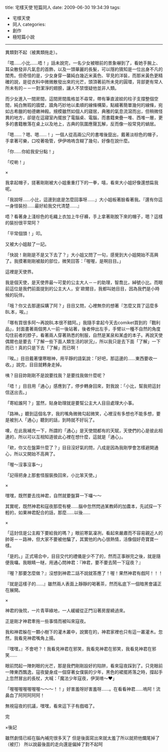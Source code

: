 title: 宅樣天使˙短篇同人
date: 2009-06-30 19:34:39
tags:
- 宅樣天使
- 同人
categories:
- 創作
- 極短篇小說
---

異類對不起（被異類拖走）。

<!-- more -->

「喂……小比……唔！」話未說完，一名少女被眼前的景象嚇到了，看她手腕上、耳朵散發非凡氣息的首飾，以及一頭華麗的長髮，可以隱約猜知是一位出身不凡的閨秀。但奇怪的是，少女身穿一襲純白幾近米黃色、罕見的洋裝，而那米黃色更精確的說，是從衣料中微微散發出來的光芒，頭頂著前所未見的圓環，背部更有常人所未有的－－一對潔淨的翅膀，讓人不禁懷疑他並非人類。

而少女進入一間房間，這間房間風格並不尋常，帶有筆直波紋的柱子支撐整個空間，純白無瑕的牆壁，牆角巧妙地以柔順的線條構築，點綴著簡單幾何的線條，宛如古希臘的帕德嫩神殿。規模雖然如個人的寢居，典雅的氣息流瀉而出，但稍微怪異的地方，卻是在這寢室內擺放了電腦桌、電腦，而書籍東疊一堆、西堆一層，更多的書籍散落在桌上以及地上，古典的氛圍應聲瓦解，反而像一般常見的蝸居。

「嗯……？嗯、嗯……！」一個人從高兩公尺的書堆後竄出，戴著淡棕色的帽子，手拿著可樂，口咬著吸管，伊伊嗚嗚含糊了幾句，好像在說什麼。

「你……你給我安分點！」

「哎喲！」

×

我拿起帽子，搓著剛剛被大小姐重重打下的一拳，嘻，看來大小姐好像還想扁我呢。

「我說呀……小比，這邊到底是怎麼回事呀……」大小姐板著臉看著我。『還有你這一身怪裝扮……最好給我交代清楚……』

唔？看著身上淺棕色的毛織上衣加上牛仔褲，手上拿著剛脫下來的帽子，嗯？這樣的裝扮很平常阿？

「平常個頭！」叩。


又被大小姐敲了一記。


「快說！剛剛是不是又下去了？」大小姐又問了一句，感覺到大小姐開始不高興了。我摸著剛剛被敲的部位，微笑回答：「喔喔，是啊目目。」

這裡是天使界。

我是個天使，是天使界最～可愛的公主大人－－的助理，智喬比，綽號小比。而眼前這位是我們前面提到的公主大人，安˙歐爾目，我都叫她目目，因為我們是小時候的玩伴。

「哦？你又去那邊採購了阿？」目目又問，心裡無奈的想著『怎麼又買了這麼多BL本，唉。』

「哪有買很多阿～再說BL本很不錯阿。」我隨手拿起今天去comiket買到的「戰利品」，封面畫著兩個男人一前一後站著，後者伸出左手，手臂以一種不自然的角度勾住前者的脖子，看著兩人穿著熟悉的制服，自然是某泉和某虛的本子。再說天使偶爾也是要去「了解一些下面人類生活的狀況」，所以我只是去下面「了解」一下而已！真的只是下去「了解」而已啊！

『唉。』目目戴著悽寒眼神，用平靜的語氣說：「好吧，那這邊的……東西要收一收。」說完，目目就轉身走掉。

咦？目目妳剛剛不是說要找我？是要找我做什麼呢？

「唔！」目目用「通心」感應到了，停步轉身回來，對我說：「小比，幫我把這封信送出去。」

「寄給誰阿？」當然，貼身助理就是要幫公主大人目目處理大小事。

「路神。」聽到這個名字，我的嘴角微微勾起微笑，心裡沒有多想也不能多想，要是被別人「通心」聽到的話，到時就不好玩了。

噢，在此我補充一下，所謂的「通心」是天使間都有的天賦，天使們的心是彼此相連的，所以可以互相知道彼此心裡在想什麼，這就是「通心」。

「欸，你又在盤算什麼了？」目目沒好氣的問，八成是因為我剛學會怎樣避開通心，所以又開始不高興了。

「喔～沒事沒事～」

「記得把身上那套怪服裝換回來，小比笨天使。」


×


嘿嘿，既然要去找神君，自然就要盤算一下囉～～

其實呢，既然神君和寇夜那麼有梗……腦中忽然閃過某教師的加農本，先試探一下輕的，如果神君配合的話，那麼……以後……


×


「這封信是公主殿下要給我的嗎？」眼前寒氣凜冽，看起來嚴肅而不容易親近人的帥哥－－路神，但大家不要被他騙了，其實他的內心很熱情，活像個好奇寶寶一樣。

「是的。」正式場合中，目目交代的禮儀是少不了的，然而正事辦完之後，就是隨便我囉。我眼睛一瞇，用通心問神君：『神君，要不要去鬧一下寇夜？』

『喔？那要怎麼做？』沒想到神君二話不說就答應了！喔！果然神君有戲阿！！！

『就是這樣子的……』雖然兩人表面上靜靜的喝著茶，然而私底下一個暗黑會議正在展開。


×


神君的後院，一片青草綠地，一人緩緩從正門沿著房屋繞過來。

正是剛才神君牽拖一些事情而被叫來寇夜。

我和神君躲在一顆小樹下的灌木叢中，說實在的，神君家裡也只有這一叢灌木。忽然，我看見神君嘴角上揚。

『嘿嘿，』不會吧？！我看見神君在邪笑，我看見神君在邪笑，我看見神君在邪笑……

眼前閃起一陣刺眼的光芒，那是我們剛剛設好的陷阱，看來寇夜踩到了。只見眼前一陣東西飄逸，寇夜變身成一個穿著女僕裝的少年，黑色的裙擺將落之時，撐起手上忽然冒出的長杖，大喊：「魔法少年寇夜，伊哭唷～♥」

「喔喔喔喔喔喔喔～～～！！」好害羞呀好害羞呀……。在看看神君……嗚阿！流鼻血了阿阿阿阿阿！

無視寇夜的抗議，嘿嘿，看來這下子有戲唱了。


完


×後記

雖然劇情已經在腦內補完很多天了
但是後面寫出來就太羞了所以就把他爛尾掉了（被打）
所以說最後面的走向還是偏掉了對不起呵